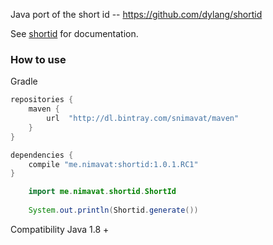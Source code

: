 
Java port of the short id -- https://github.com/dylang/shortid

See [shortid](https://github.com/dylang/shortid) for documentation.

### How to use

Gradle
```groovy
repositories {
    maven {
        url  "http://dl.bintray.com/snimavat/maven" 
    }
}

dependencies {
	compile "me.nimavat:shortid:1.0.1.RC1"
}


```

```java
    import me.nimavat.shortid.ShortId
    
    System.out.println(Shortid.generate())

```

Compatibility Java 1.8 + 

